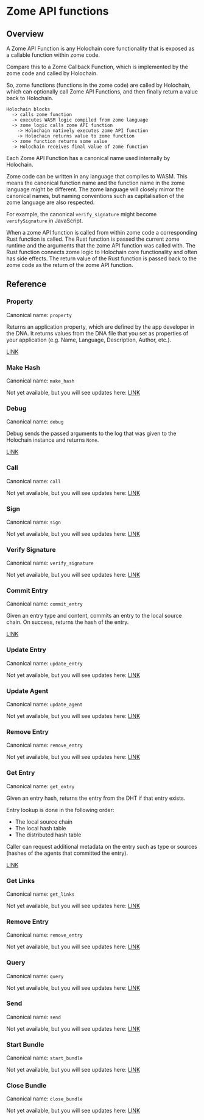 # Zome API functions

## Overview

A Zome API Function is any Holochain core functionality that is exposed as a
callable function within zome code.

Compare this to a Zome Callback Function, which is implemented by the zome code
and called by Holochain.

So, zome functions (functions in the zome code) are called by Holochain,
which can optionally call Zome API Functions, and then finally return a
value back to Holochain.

```
Holochain blocks
  -> calls zome function
  -> executes WASM logic compiled from zome language
  -> zome logic calls zome API function
    -> Holochain natively executes zome API function
    -> Holochain returns value to zome function
  -> zome function returns some value
  -> Holochain receives final value of zome function
```

Each Zome API Function has a canonical name used internally by Holochain.

Zome code can be written in any language that compiles to WASM. This means the
canonical function name and the function name in the zome language might be
different. The zome language will closely mirror the canonical names, but naming
conventions such as capitalisation of the zome language are also respected.

For example, the canonical `verify_signature` might become `verifySignature` in
JavaScript.

When a zome API function is called from within zome code a corresponding Rust
function is called. The Rust function is passed the current zome runtime and the
arguments that the zome API function was called with. The Rust function connects
zome logic to Holochain core functionality and often has side effects. The
return value of the Rust function is passed back to the zome code as the return
of the zome API function.

## Reference

### Property

Canonical name: `property`

Returns an application property, which are defined by the app developer in the DNA.
It returns values from the DNA file that you set as properties of your application (e.g. Name, Language, Description, Author, etc.).

[LINK](https://holochain.github.io/rust-api/hdk/fn.property.html)

### Make Hash

Canonical name: `make_hash`

Not yet available, but you will see
updates here:
[LINK](https://holochain.github.io/rust-api/hdk/fn.make_hash.html)

### Debug

Canonical name: `debug`

Debug sends the passed arguments to the log that was given to the Holochain instance and returns `None`.

[LINK](https://holochain.github.io/rust-api/hdk/fn.debug.html)

### Call

Canonical name: `call`

Not yet available, but you will see
updates here:
[LINK](https://holochain.github.io/rust-api/hdk/fn.call.html)

### Sign

Canonical name: `sign`

Not yet available, but you will see
updates here: [LINK](https://holochain.github.io/rust-api/hdk/fn.sign.html)

### Verify Signature

Canonical name: `verify_signature`

Not yet available, but you will see
updates here: [LINK](https://holochain.github.io/rust-api/hdk/fn.verify_signature.html)

### Commit Entry

Canonical name: `commit_entry`

Given an entry type and content, commits an entry to the local source chain.
On success, returns the hash of the entry.

[LINK](https://holochain.github.io/rust-api/hdk/fn.commit_entry.html)

### Update Entry

Canonical name: `update_entry`

Not yet available, but you will see
updates here: [LINK](https://holochain.github.io/rust-api/hdk/fn.update_entry.html)

### Update Agent

Canonical name: `update_agent`

Not yet available, but you will see
updates here: [LINK](https://holochain.github.io/rust-api/hdk/fn.update_agent.html)

### Remove Entry

Canonical name: `remove_entry`

Not yet available, but you will see
updates here: [LINK](https://holochain.github.io/rust-api/hdk/fn.remove_entry.html)

### Get Entry

Canonical name: `get_entry`

Given an entry hash, returns the entry from the DHT if that entry exists.

Entry lookup is done in the following order:

- The local source chain
- The local hash table
- The distributed hash table

Caller can request additional metadata on the entry such as type or sources
(hashes of the agents that committed the entry).

[LINK](https://holochain.github.io/rust-api/hdk/fn.get_entry.html)

### Get Links

Canonical name: `get_links`

Not yet available, but you will see
updates here: [LINK](https://holochain.github.io/rust-api/hdk/fn.get_links.html)

### Remove Entry

Canonical name: `remove_entry`

Not yet available, but you will see
updates here: [LINK](https://holochain.github.io/rust-api/hdk/fn.remove_entry.html)

### Query

Canonical name: `query`

Not yet available, but you will see
updates here: [LINK](https://holochain.github.io/rust-api/hdk/fn.query.html)

### Send

Canonical name: `send`

Not yet available, but you will see
updates here: [LINK](https://holochain.github.io/rust-api/hdk/fn.send.html)

### Start Bundle

Canonical name: `start_bundle`

Not yet available, but you will see
updates here: [LINK](https://holochain.github.io/rust-api/hdk/fn.start_bundle.html)

### Close Bundle

Canonical name: `close_bundle`

Not yet available, but you will see
updates here: [LINK](https://holochain.github.io/rust-api/hdk/fn.close_bundle.html)

<!--NOTE TODO  This one appears to be missing   link_entries	Consumes three values, two of which are the addresses of entries, and one of which is a string that defines a relationship between them, called a tag. Later, lists of entries can be looked up by using get_links. Entries can only be looked up in the direction from the base, which is the first argument, to the target.

-->

<!-- NOTE TODO Shouldn't we add laymens terms descriptions to these?  -->
